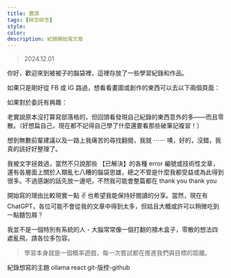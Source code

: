 ```yaml
---
title: 置頂
tags: [碎念碎念]
style:
color:
description: 紀錄開始寫文章
---
```


> 2024.12.01

你好，歡迎來到被被子的腦袋裡，這裡存放了一些學習紀錄和作品。

如果只是剛好從 FB 或 IG 路過，想看看畫圖或創作的東西可以去以下兩個頁面：

如果對於委託有興趣：


老實說原本沒打算寫部落格的，但回頭看發現自己紀錄的東西意外的多——而且零散。（好想扁自己，現在都不記得自己學了什麼還要看那些破筆記複習！）

想到無數前輩建議以及一路上我痛苦的尋找翻閱，我就 ⋯⋯ 噢，好的，沒錯，我真的該好好整理了。

我被文字拯救過，當然不只說那些 【已解決】的各種 error 編號或技術性文章，還有各層面上關於人類亂七八糟的腦袋思雄，總之不管是什麼我都受益或為此得到很多。不過感謝的話先放一邊吧，不然我可能會整篇都在 thank you thank you

開始寫的理由比較現實一點 ✌️ 也希望我能保持好閱讀的分享。當然，現在有 ChatGPT，各位可能不會從我的文章中得到太多，但姑且大概或許可以稍微吃到一點麵包屑？

我並不是一個特別有系統的人 - 大腦常常像一個打翻的積木盒子，零散的想法四處亂飛，請各位多包容。

> 學習本身就是一個概率遊戲，每一次嘗試都在推進我們與目標的距離。

紀錄想寫的主題
ollama
react
git-版控-github
